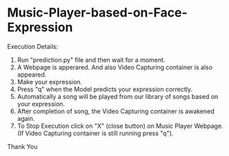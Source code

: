 # Music-Player-based-on-Face-Expression

Execution Details:
1) Run "prediction.py" file and then wait for a moment.
2) A Webpage is apperared. And also Video Capturing container is also appeared.
3) Make your expression.
4) Press "q" when the Model predicts your expression correctly.
5) Automatically a song will be played from our library of songs based on your expression.
6) After completion of song, the Video Capturing container is awakened again.
7) To Stop Execution click on "X" (close button) on Music Player Webpage.(If Video Capturing container is still running press "q").

Thank You
